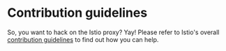 # Contribution guidelines

So, you want to hack on the Istio proxy? Yay! Please refer to Istio's overall
[contribution guidelines](https://github.com/istio/community/blob/master/CONTRIBUTING.md)
to find out how you can help.
